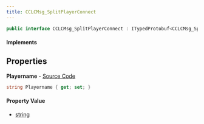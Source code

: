 ```yaml
---
title: CCLCMsg_SplitPlayerConnect
---
```


```csharp
public interface CCLCMsg_SplitPlayerConnect : ITypedProtobuf<CCLCMsg_SplitPlayerConnect>, INativeHandle, INetMessage<CCLCMsg_SplitPlayerConnect>, IDisposable
```

#### Implements

## Properties

**Playername** - [Source Code](https://github.com/swiftly-solution/swiftlys2/blob/main/managed/src/SwiftlyS2.Generated/Protobufs/Interfaces/CCLCMsg_SplitPlayerConnect.cs#L18)

```csharp
string Playername { get; set; }
```

#### Property Value

- [string](https://learn.microsoft.com/dotnet/api/system.string)

